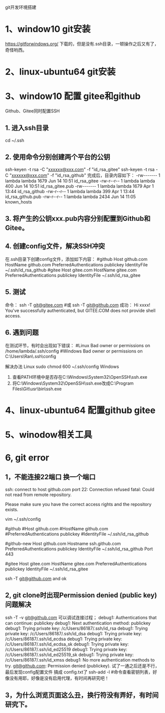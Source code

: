 git开发环境搭建

# 1、window10 git安装
https://gitforwindows.org/ 下载的，但是没有.ssh目录，一顿操作之后又有了，奇怪哟西。

# 2、linux-ubuntu64 git安装

# 3、window10 配置 gitee和github

Github、Gitee同时配置SSH
## 1. 进入ssh目录
cd ~/.ssh
## 2. 使用命令分别创建两个平台的公钥
ssh-keyen -t rsa -C "xxxxxx@xxx.com" -f "id_rsa_gitee"
ssh-keyen -t rsa -C "xxxxxx@xxx.com" -f "id_rsa_github"
完成后，目录内容如下：
-rw------- 1 lambda lambda 1679 Jun 14 10:51 id_rsa_gitee
-rw-r--r-- 1 lambda lambda  400 Jun 14 10:51 id_rsa_gitee.pub
-rw------- 1 lambda lambda 1679 Apr  1 13:44 id_rsa_github
-rw-r--r-- 1 lambda lambda  399 Apr  1 13:44 id_rsa_github.pub
-rw-r--r-- 1 lambda lambda 2434 Jun 14 11:05 known_hosts
## 3. 将产生的公钥xxx.pub内容分别配置到Github和Gitee。
## 4. 创建config文件，解决SSH冲突
在.ssh目录下创建config文件，添加如下内容：
#github
Host github.com
HostName github.com
PreferredAuthentications publickey
IdentityFile ~/.ssh/id_rsa_github
#gitee
Host gitee.com
HostName gitee.com
PreferredAuthentications publickey
IdentityFile ~/.ssh/id_rsa_gitee


## 5. 测试
命令：
ssh -T git@gitee.com
#或
ssh -T git@github.com
成功：
Hi xxxx! You've successfully authenticated, but GITEE.COM does not provide shell access.

## 6. 遇到问题
在测试环节，有时会出现如下错误：
#Linux
Bad owner or permissions on /home/lambda/.ssh/config
#Windows
Bad owner or permissions on C:\\Users\\Ran\\.ssh\\config

解决办法
Linux
sudo chmod 600 ~/.ssh/config
Windows
1. 查看PATH环境中是否存在C:\Windows\System32\OpenSSH\ssh.exe 
2. 将C:\Windows\System32\OpenSSH\ssh.exe改成C:\Program Files\Git\usr\bin\ssh.exe

# 4、linux-ubuntu64 配置github gitee


# 5、winodow相关工具

# 6, git error
## 1，不能连接22端口 换一个端口
ssh: connect to host github.com port 22: Connection refused
fatal: Could not read from remote repository.

Please make sure you have the correct access rights
and the repository exists.

vim ~/.ssh/config

#github
#Host github.com
#HostName github.com
#PreferredAuthentications publickey
#IdentityFile ~/.ssh/id_rsa_github

#github-new
Host github.com
Hostname ssh.github.com
PreferredAuthentications publickey
IdentityFile ~/.ssh/id_rsa_github
Port 443

#gitee
Host gitee.com
HostName gitee.com
PreferredAuthentications publickey
IdentityFile ~/.ssh/id_rsa_gitee

ssh -T git@github.com and ok

## 2, git clone时出现Permission denied (public key)问题解决
ssh -T -v git@github.com 可以调试连接过程；
debug1: Authentications that can continue: publickey
debug1: Next authentication method: publickey
debug1: Trying private key: /c/Users/86187/.ssh/id_rsa
debug1: Trying private key: /c/Users/86187/.ssh/id_dsa
debug1: Trying private key: /c/Users/86187/.ssh/id_ecdsa
debug1: Trying private key: /c/Users/86187/.ssh/id_ecdsa_sk
debug1: Trying private key: /c/Users/86187/.ssh/id_ed25519
debug1: Trying private key: /c/Users/86187/.ssh/id_ed25519_sk
debug1: Trying private key: /c/Users/86187/.ssh/id_xmss
debug1: No more authentication methods to try.
git@github.com: Permission denied (publickey).
试了一通之后还是不行，最后发现config配置文件 搞成 config.txt了
ssh-add -l #命令查看密钥列表，好像没有用耶，好像是没有启用代理，有时间再研究吧！

## 3，为什么浏览页面这么丑，换行符没有弄好，有时间研究下。
